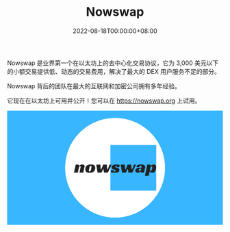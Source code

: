 ﻿---
title: "Nowswap"
description: "Nowswap 是一种针对小额交易的低交易费用的 Dex。"
date: 2022-08-18T00:00:00+08:00
lastmod: 2022-08-18T00:00:00+08:00
draft: false
authors: ["浮尘"]
featuredImage: "nowswap.png"
tags: ["DeFi","Nowswap"]
categories: ["nfts"]
nfts: ["DeFi"]
blockchain: "ETH"
website: "https://nowswap.org/"
twitter: "https://twitter.com/nowswap_org"
discord: "https://discord.com/invite/B9WnqQTRQb"
telegram: ""
github: ""
youtube: ""
twitch: ""
facebook: ""
instagram: ""
reddit: ""
medium: "https://nowswap.medium.com/"
steam: ""
gitbook: ""
googleplay: ""
appstore: ""
status: "Live"
weight: 
lightgallery: true
toc: true
pinned: false
recommend: false
recommend1: false
---
Nowswap 是业界第一个在以太坊上的去中心化交易协议，它为 3,000 美元以下的小额交易提供低、动态的交易费用，解决了最大的 DEX 用户服务不足的部分。

Nowswap 背后的团队在最大的互联网和加密公司拥有多年经验。

它现在在以太坊上可用并公开！您可以在 https://nowswap.org 上试用。 

![1](1_iL93f9dX8ppq9yY3lTVk2w@2x.png)